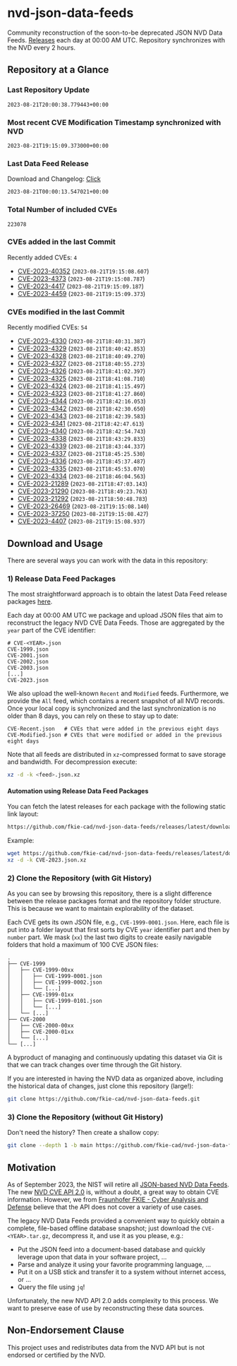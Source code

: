 # nvd-json-data-feeds

Community reconstruction of the soon-to-be deprecated JSON NVD Data Feeds. 
[Releases](https://github.com/fkie-cad/nvd-json-data-feeds/releases/latest) each day at 00:00 AM UTC.
Repository synchronizes with the NVD every 2 hours.

## Repository at a Glance

### Last Repository Update

```plain
2023-08-21T20:00:38.779443+00:00
```

### Most recent CVE Modification Timestamp synchronized with NVD

```plain
2023-08-21T19:15:09.373000+00:00
```

### Last Data Feed Release

Download and Changelog: [Click](https://github.com/fkie-cad/nvd-json-data-feeds/releases/latest)

```plain
2023-08-21T00:00:13.547021+00:00
```

### Total Number of included CVEs

```plain
223078
```

### CVEs added in the last Commit

Recently added CVEs: `4`

* [CVE-2023-40352](CVE-2023/CVE-2023-403xx/CVE-2023-40352.json) (`2023-08-21T19:15:08.607`)
* [CVE-2023-4373](CVE-2023/CVE-2023-43xx/CVE-2023-4373.json) (`2023-08-21T19:15:08.787`)
* [CVE-2023-4417](CVE-2023/CVE-2023-44xx/CVE-2023-4417.json) (`2023-08-21T19:15:09.187`)
* [CVE-2023-4459](CVE-2023/CVE-2023-44xx/CVE-2023-4459.json) (`2023-08-21T19:15:09.373`)


### CVEs modified in the last Commit

Recently modified CVEs: `54`

* [CVE-2023-4330](CVE-2023/CVE-2023-43xx/CVE-2023-4330.json) (`2023-08-21T18:40:31.387`)
* [CVE-2023-4329](CVE-2023/CVE-2023-43xx/CVE-2023-4329.json) (`2023-08-21T18:40:42.853`)
* [CVE-2023-4328](CVE-2023/CVE-2023-43xx/CVE-2023-4328.json) (`2023-08-21T18:40:49.270`)
* [CVE-2023-4327](CVE-2023/CVE-2023-43xx/CVE-2023-4327.json) (`2023-08-21T18:40:55.273`)
* [CVE-2023-4326](CVE-2023/CVE-2023-43xx/CVE-2023-4326.json) (`2023-08-21T18:41:02.397`)
* [CVE-2023-4325](CVE-2023/CVE-2023-43xx/CVE-2023-4325.json) (`2023-08-21T18:41:08.710`)
* [CVE-2023-4324](CVE-2023/CVE-2023-43xx/CVE-2023-4324.json) (`2023-08-21T18:41:15.497`)
* [CVE-2023-4323](CVE-2023/CVE-2023-43xx/CVE-2023-4323.json) (`2023-08-21T18:41:27.860`)
* [CVE-2023-4344](CVE-2023/CVE-2023-43xx/CVE-2023-4344.json) (`2023-08-21T18:42:16.053`)
* [CVE-2023-4342](CVE-2023/CVE-2023-43xx/CVE-2023-4342.json) (`2023-08-21T18:42:30.650`)
* [CVE-2023-4343](CVE-2023/CVE-2023-43xx/CVE-2023-4343.json) (`2023-08-21T18:42:39.583`)
* [CVE-2023-4341](CVE-2023/CVE-2023-43xx/CVE-2023-4341.json) (`2023-08-21T18:42:47.613`)
* [CVE-2023-4340](CVE-2023/CVE-2023-43xx/CVE-2023-4340.json) (`2023-08-21T18:42:54.743`)
* [CVE-2023-4338](CVE-2023/CVE-2023-43xx/CVE-2023-4338.json) (`2023-08-21T18:43:29.833`)
* [CVE-2023-4339](CVE-2023/CVE-2023-43xx/CVE-2023-4339.json) (`2023-08-21T18:43:44.337`)
* [CVE-2023-4337](CVE-2023/CVE-2023-43xx/CVE-2023-4337.json) (`2023-08-21T18:45:25.530`)
* [CVE-2023-4336](CVE-2023/CVE-2023-43xx/CVE-2023-4336.json) (`2023-08-21T18:45:37.487`)
* [CVE-2023-4335](CVE-2023/CVE-2023-43xx/CVE-2023-4335.json) (`2023-08-21T18:45:53.070`)
* [CVE-2023-4334](CVE-2023/CVE-2023-43xx/CVE-2023-4334.json) (`2023-08-21T18:46:04.563`)
* [CVE-2023-21289](CVE-2023/CVE-2023-212xx/CVE-2023-21289.json) (`2023-08-21T18:47:03.143`)
* [CVE-2023-21290](CVE-2023/CVE-2023-212xx/CVE-2023-21290.json) (`2023-08-21T18:49:23.763`)
* [CVE-2023-21292](CVE-2023/CVE-2023-212xx/CVE-2023-21292.json) (`2023-08-21T18:50:48.783`)
* [CVE-2023-26469](CVE-2023/CVE-2023-264xx/CVE-2023-26469.json) (`2023-08-21T19:15:08.140`)
* [CVE-2023-37250](CVE-2023/CVE-2023-372xx/CVE-2023-37250.json) (`2023-08-21T19:15:08.427`)
* [CVE-2023-4407](CVE-2023/CVE-2023-44xx/CVE-2023-4407.json) (`2023-08-21T19:15:08.937`)


## Download and Usage

There are several ways you can work with the data in this repository:

### 1) Release Data Feed Packages

The most straightforward approach is to obtain the latest Data Feed release packages [here](https://github.com/fkie-cad/nvd-json-data-feeds/releases/latest).

Each day at 00:00 AM UTC we package and upload JSON files that aim to reconstruct the legacy NVD CVE Data Feeds.
Those are aggregated by the `year` part of the CVE identifier:

```
# CVE-<YEAR>.json
CVE-1999.json
CVE-2001.json
CVE-2002.json
CVE-2003.json
[...]
CVE-2023.json
```

We also upload the well-known `Recent` and `Modified` feeds.
Furthermore, we provide the `All` feed, which contains a recent snapshot of all NVD records.
Once your local copy is synchronized and the last synchronization is no older than 8 days, you can rely on these to stay up to date:

```plain
CVE-Recent.json   # CVEs that were added in the previous eight days
CVE-Modified.json # CVEs that were modified or added in the previous eight days
```

Note that all feeds are distributed in `xz`-compressed format to save storage and bandwidth.
For decompression execute:

```sh
xz -d -k <feed>.json.xz
```


#### Automation using Release Data Feed Packages

You can fetch the latest releases for each package with the following static link layout:

```sh
https://github.com/fkie-cad/nvd-json-data-feeds/releases/latest/download/CVE-<YEAR>.json.xz
```

Example:

```sh
wget https://github.com/fkie-cad/nvd-json-data-feeds/releases/latest/download/CVE-2023.json.xz
xz -d -k CVE-2023.json.xz
```

### 2) Clone the Repository (with Git History)

As you can see by browsing this repository, there is a slight difference between the release packages format and the repository folder structure.
This is because we want to maintain explorability of the dataset.

Each CVE gets its own JSON file, e.g., `CVE-1999-0001.json`.
Here, each file is put into a folder layout that first sorts by CVE `year` identifier part and then by `number` part.
We mask (`xx`) the last two digits to create easily navigable folders that hold a maximum of 100 CVE JSON files:

```plain
.
├── CVE-1999
│   ├── CVE-1999-00xx
│   │   ├── CVE-1999-0001.json
│   │   ├── CVE-1999-0002.json
│   │   └── [...]
│   ├── CVE-1999-01xx
│   │   ├── CVE-1999-0101.json
│   │   └── [...]
│   └── [...]
├── CVE-2000
│   ├── CVE-2000-00xx
│   ├── CVE-2000-01xx
│   └── [...]
└── [...]
```

A byproduct of managing and continuously updating this dataset via Git is that we can track changes over time through the Git history.

If you are interested in having the NVD data as organized above, including the historical data of changes, just clone this repository (large!):

```sh
git clone https://github.com/fkie-cad/nvd-json-data-feeds.git
```

### 3) Clone the Repository (without Git History)

Don't need the history? Then create a shallow copy:

```sh
git clone --depth 1 -b main https://github.com/fkie-cad/nvd-json-data-feeds.git
```

## Motivation

As of September 2023, the NIST will retire all [JSON-based NVD Data Feeds](https://nvd.nist.gov/vuln/data-feeds#divRetirementBanner-1).
The new [NVD CVE API 2.0](https://nvd.nist.gov/developers/vulnerabilities) is, without a doubt, a great way to obtain CVE information.
However, we from [Fraunhofer FKIE - Cyber Analysis and Defense](https://www.fkie.fraunhofer.de/en/departments/cad.html) believe that the API does not cover a variety of use cases.

The legacy NVD Data Feeds provided a convenient way to quickly obtain a complete, file-based offline database snapshot; just download the `CVE-<YEAR>.tar.gz`, decompress it, and use it as you please, e.g.:

* Put the JSON feed into a document-based database and quickly leverage upon that data in your software project, ...
* Parse and analyze it using your favorite programming language, ...
* Put it on a USB stick and transfer it to a system without internet access, or ...
* Query the file using `jq`!

Unfortunately, the new NVD API 2.0 adds complexity to this process.
We want to preserve ease of use by reconstructing these data sources.

## Non-Endorsement Clause

This project uses and redistributes data from the NVD API but is not endorsed or certified by the NVD.